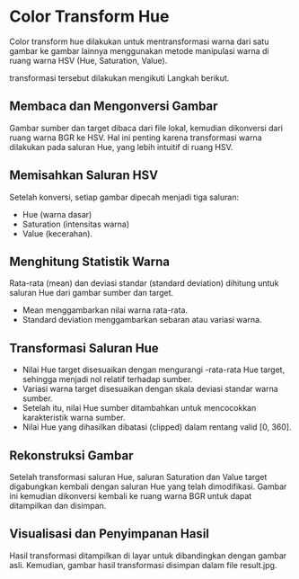 # Color Transform Hue

Color transform hue dilakukan untuk mentransformasi warna dari satu gambar ke gambar lainnya menggunakan metode manipulasi warna di ruang warna HSV (Hue, Saturation, Value).

transformasi tersebut dilakukan mengikuti Langkah berikut.
## Membaca dan Mengonversi Gambar
Gambar sumber dan target dibaca dari file lokal, kemudian dikonversi dari ruang warna BGR ke HSV. Hal ini penting karena transformasi warna dilakukan pada saluran Hue, yang lebih intuitif di ruang HSV.

## Memisahkan Saluran HSV
Setelah konversi, setiap gambar dipecah menjadi tiga saluran:
- Hue (warna dasar)
- Saturation (intensitas warna)
- Value (kecerahan).

## Menghitung Statistik Warna
Rata-rata (mean) dan deviasi standar (standard deviation) dihitung untuk saluran Hue dari gambar sumber dan target.
- Mean menggambarkan nilai warna rata-rata.
- Standard deviation menggambarkan sebaran atau variasi warna.

## Transformasi Saluran Hue
- Nilai Hue target disesuaikan dengan mengurangi -rata-rata Hue target, sehingga menjadi nol relatif terhadap sumber.
- Variasi warna target disesuaikan dengan skala deviasi standar warna sumber.
- Setelah itu, nilai Hue sumber ditambahkan untuk mencocokkan karakteristik warna sumber.
- Nilai Hue yang dihasilkan dibatasi (clipped) dalam rentang valid [0, 360].

## Rekonstruksi Gambar
Setelah transformasi saluran Hue, saluran Saturation dan Value target digabungkan kembali dengan saluran Hue yang telah dimodifikasi. Gambar ini kemudian dikonversi kembali ke ruang warna BGR untuk dapat ditampilkan dan disimpan.

## Visualisasi dan Penyimpanan Hasil
Hasil transformasi ditampilkan di layar untuk dibandingkan dengan gambar asli. Kemudian, gambar hasil transformasi disimpan dalam file result.jpg.
